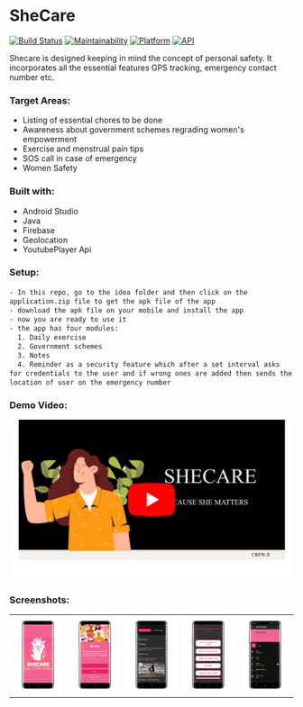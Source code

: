 # SheCare


[![Build Status](https://travis-ci.org/rob729/News-Feed.svg?branch=master)](https://travis-ci.org/rob729/News-Feed)
[![Maintainability](https://api.codeclimate.com/v1/badges/3cf040d355cfa3d4c3a4/maintainability)](https://codeclimate.com/github/rob729/News/maintainability)
[![Platform](https://img.shields.io/badge/platform-android-blue.svg)](http://developer.android.com/index.html)
[![API](https://img.shields.io/badge/API-20%2B-blue.svg?style=flat)](https://android-arsenal.com/api?level=20)

Shecare is designed keeping in mind the concept of personal safety. It incorporates all the essential features GPS tracking, emergency contact number etc.


### Target Areas:
- Listing of essential chores to be done
- Awareness about government schemes regrading women's empowerment
- Exercise and menstrual pain tips
- SOS call in case of emergency
- Women Safety


### Built with:
- Android Studio
- Java
- Firebase
- Geolocation
- YoutubePlayer Api

### Setup:
```
- In this repo, go to the idea folder and then click on the application.zip file to get the apk file of the app
- download the apk file on your mobile and install the app
- now you are ready to use it
- the app has four modules:
  1. Daily exercise
  2. Government schemes
  3. Notes
  4. Reminder as a security feature which after a set interval asks for credentials to the user and if wrong ones are added then sends the location of user on the emergency number
```


 ### Demo Video:
[![SheCare](https://github.com/Ishita03-Singh/SheCare/blob/master/source/Untitled%20design.png)](https://www.youtube.com/watch?v=GK0cRIL0wvY)
 
 ### Screenshots:

      

<table>
        <tr>
           <td><img src = "https://github.com/Ishita03-Singh/SheCare/blob/master/source/1655631276053_100.PNG"  width="180"></td>
           <td><img src = "https://github.com/Ishita03-Singh/SheCare/blob/master/source/1655631336901_100.PNG"  width="180"></td>
           <td><img src = "https://github.com/Ishita03-Singh/SheCare/blob/master/source/1655631310897_100.PNG"  width="180"></td>
           <td><img src = "https://github.com/Ishita03-Singh/SheCare/blob/master/source/1655631302150_100.PNG" width="180"></td> 
         <td><img src = "https://github.com/Ishita03-Singh/SheCare/blob/master/source/1655631293045_100.PNG" width="180"></td>
         
        

</table>  

